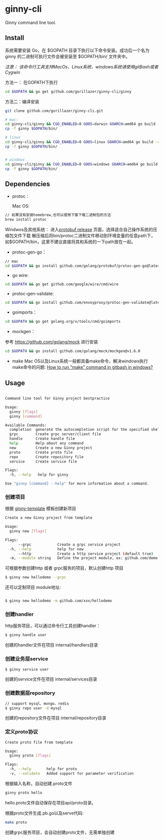 # ginny-cli
Ginny command line tool.


## Install

系统需要安装 Go，在 $GOPATH 目录下执行以下命令安装。成功后一个名为 ginny 的二进制可执行文件会被安装至 $GOPATH/bin/ 文件夹中。

*注意： 该命令行工具支持MacOs、Linux系统，windows系统请使用gitBash或者Cygwin*

方法一： 在GOPATH下执行

```sh
cd $GOPATH && go get github.com/gorillazer/ginny-cli/ginny

```

方法二：编译安装

```sh
git clone github.com/gorillazer/ginny-cli.git

# mac:
cd ginny-cli/ginny && CGO_ENABLED=0 GOOS=darwin GOARCH=amd64 go build -o ginny
cp -f ginny $GOPATH/bin/

# linux
cd ginny-cli/ginny && CGO_ENABLED=0 GOOS=linux GOARCH=amd64 go build -o ginny
cp -f ginny $GOPATH/bin/


# windows
cd ginny-cli/ginny && CGO_ENABLED=0 GOOS=windows GOARCH=amd64 go build -o ginny
cp -f ginny $GOPATH/bin/
```
## Dependencies

* protoc：

    Mac OS:

```sh
// 如果没有安装homebrew,也可以使用下面下载二进制包的方法
brew install protoc
```

   Windwos及其他系统：
    进入[protobuf release](https://github.com/protocolbuffers/protobuf/releases) 页面，选择适合自己操作系统的压缩包文件下载
    解压缩后将bin/protoc二进制文件移动到环境变量的任意path下，如$GOPATH/bin，这里不建议直接将其和系统的一下path放在一起。

* protoc-gen-go：

```sh
// mac
cd $GOPATH && go install github.com/golang/protobuf/protoc-gen-go@latest
```

* go wire:
```sh
cd $GOPATH && go get github.com/google/wire/cmd/wire
```

* protoc-gen-validate:
```sh
cd $GOPATH && go install github.com/envoyproxy/protoc-gen-validate@latest
```

* goimports：

```sh
cd $GOPATH && go get golang.org/x/tools/cmd/goimports
```

* mockgen：

参考 https://github.com/golang/mock 进行安装

```sh
cd $GOPATH && go install github.com/golang/mock/mockgen@v1.6.0
```

* make 
Mac OS以及Linux系统一般都具备make命令，解决windows执行make命令的问题:
[How to run "make" command in gitbash in windows?](https://gist.github.com/evanwill/0207876c3243bbb6863e65ec5dc3f058)

## Usage
```sh

Command line tool for Ginny project bestpractice

Usage:
  ginny [flags]
  ginny [command]

Available Commands:
  completion  generate the autocompletion script for the specified shell
  grpc        Create grpc server/client file
  handle      Create handle file
  help        Help about any command
  new         Create a new Ginny project
  proto       Create proto file
  repo        Create repository file
  service     Create service file

Flags:
  -h, --help   help for ginny

Use "ginny [command] --help" for more information about a command.
```
### 创建项目

根据 [ginny-template](https://github.com/gorillazer/ginny-template) 模板创建新项目

```sh
Create a new Ginny project from template

Usage:
  ginny new [flags]

Flags:
      --grpc            Create a grpc service project
  -h, --help            help for new
      --http            Create a http service project (default true)
  -m, --module string   Define the project module, ex: github.com/demo
```

可根据参数创建http 或者 grpc服务的项目，默认创建http 项目

```sh
$ ginny new hellodemo --grpc

```
还可以定制项目 module地址:
```sh

$ ginny new hellodemo -m github.com/xxx/hellodemo
```

### 创建handler

http服务项目，可以通过命令行工具创建handler：

```sh
$ ginny handle user 

```
创建的handler文件在项目 internal/handlers目录


### 创建业务层service

```sh
$ ginny service user 

```
创建的service文件在项目 internal/services目录

### 创建数据层repository

```sh
// support mysql、mongo、redis 
$ ginny repo user -d mysql

```
创建的repository文件在项目 internal/repository目录

### 定义proto协议

```sh
Create proto file from template

Usage:
  ginny proto [flags]

Flags:
  -h, --help       help for proto
  -v, --validate   Added support for parameter verification
```
根据输入名称，自动创建.proto文件

```sh
ginny proto hello
```
hello.proto文件自动保存在项目api/proto目录。

根据proto文件生成.pb.go以及serve代码:
```sh
make proto
```

创建grpc服务项目，会自动创建proto文件，无需单独创建

